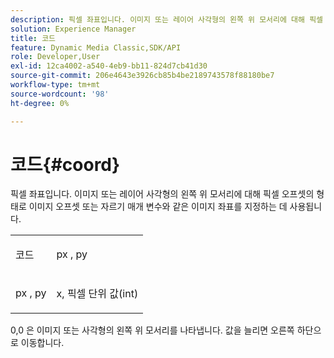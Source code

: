 ```yaml
---
description: 픽셀 좌표입니다. 이미지 또는 레이어 사각형의 왼쪽 위 모서리에 대해 픽셀 오프셋으로 이미지 오프셋이나 자르기 매개 변수와 같은 이미지 좌표를 지정하는 데 사용됩니다.
solution: Experience Manager
title: 코드
feature: Dynamic Media Classic,SDK/API
role: Developer,User
exl-id: 12ca4002-a540-4eb9-bb11-824d7cb41d30
source-git-commit: 206e4643e3926cb85b4be2189743578f88180be7
workflow-type: tm+mt
source-wordcount: '98'
ht-degree: 0%

---
```


# 코드{#coord}

픽셀 좌표입니다. 이미지 또는 레이어 사각형의 왼쪽 위 모서리에 대해 픽셀 오프셋의 형태로 이미지 오프셋 또는 자르기 매개 변수와 같은 이미지 좌표를 지정하는 데 사용됩니다.

<table id="simpletable_A686120953124ACB8803CB9C877252AB"> 
 <tr class="strow"> 
  <td class="stentry"> <p><span class="codeph"> <span class="varname"> 코드</span> </span> </p> </td> 
  <td class="stentry"> <p><span class="codeph"> <span class="varname"> px</span> </span>,  <span class="codeph"><span class="varname"> py</span></span> </p></td> 
 </tr> 
 <tr class="strow"> 
  <td class="stentry"> <p><span class="codeph"> <span class="varname"> px</span> </span>,  <span class="codeph"><span class="varname"> py</span></span> </p></td> 
  <td class="stentry"> <p><span class="varname"> x</span>,  <span class="varname"> </span> 픽셀 단위 값(int) </p></td> 
 </tr> 
</table>

0,0 은 이미지 또는 사각형의 왼쪽 위 모서리를 나타냅니다. 값을 늘리면 오른쪽 하단으로 이동합니다.
